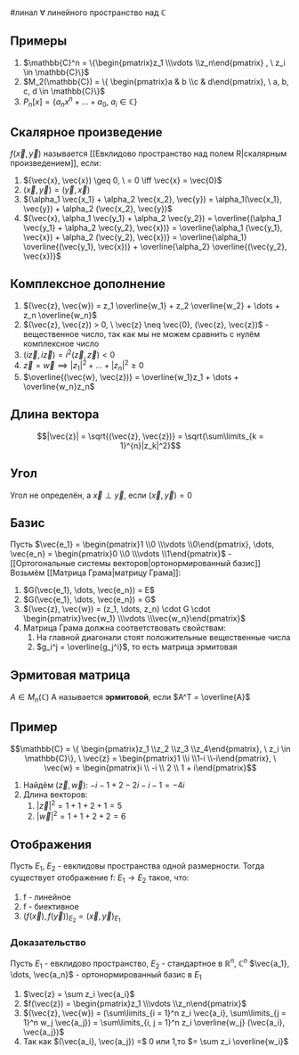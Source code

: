#линал
$\forall$ линейного пространство над $\mathbb{C}$
## Примеры
1. $\mathbb{C}^n = \{\begin{pmatrix}z_1 \\\vdots \\z_n\end{pmatrix} , \ z_i \in \mathbb{C}\}$
2. $M_2(\mathbb{C}) = \{ \begin{pmatrix}a & b \\c & d\end{pmatrix}, \ a, b, c, d \in \mathbb{C}\}$
3. $P_n[x] = \{ a_n x^n + \dots + a_0, \ a_i \in \mathbb{C}\}$
## Скалярное произведение
$f(\vec{x}, \vec{y})$ называется [[Евклидово пространство над полем R|скалярным произведением]], если:
1. $(\vec{x}, \vec{x}) \geq 0, \ = 0 \iff \vec{x} = \vec{0}$
2. $(\vec{x}, \vec{y}) = (\vec{y}, \vec{x})$
3. $(\alpha_1 \vec{x_1} + \alpha_2 \vec{x_2}, \vec{y}) = \alpha_1(\vec{x_1}, \vec{y}) + \alpha_2 (\vec{x_2}, \vec{y})$
4. $(\vec{x}, \alpha_1 \vec{y_1} + \alpha_2 \vec{y_2}) = \overline{(\alpha_1 \vec{y_1} + \alpha_2 \vec{y_2}, \vec{x})} = \overline{\alpha_1 (\vec{y_1}, \vec{x}) + \alpha_2 (\vec{y_2}, \vec{x})} = \overline{\alpha_1} \overline{(\vec{y_1}, \vec{x})} + \overline{\alpha_2} \overline{(\vec{y_2}, \vec{x})}$
## Комплексное дополнение
1. $(\vec{z}, \vec{w}) = z_1 \overline{w_1} + z_2 \overline{w_2} + \dots + z_n \overline{w_n}$
2. $(\vec{z}, \vec{z}) > 0, \  \vec{z} \neq \vec{0}, (\vec{z}, \vec{z})$ - вещественное число, так как мы не можем сравнить с нулём комплексное число
3. $(i\vec{z}, i\vec{z}) = i^2 (\vec{z}, \vec{z}) < 0$
4. $\vec{z} = \vec{w} \implies |z_1|^2 + \dots + |z_n|^2 \geq 0$
5. $\overline{(\vec{w}, \vec{z})} = \overline{w_1}z_1 + \dots + \overline{w_n}z_n$
## Длина вектора
$$|\vec{z}| = \sqrt{(\vec{z}, \vec{z})} = \sqrt{\sum\limits_{k = 1}^{n}|z_k|^2}$$
## Угол
Угол не определён, а $\vec{x} \perp \vec{y}$, если $(\vec{x}, \vec{y}) = 0$
## Базис
Пусть $\vec{e_1} = \begin{pmatrix}1 \\0 \\\vdots \\0\end{pmatrix}, \dots, \vec{e_n} = \begin{pmatrix}0 \\0 \\\vdots \\1\end{pmatrix}$ - [[Ортогональные системы векторов|ортонормированный базис]]
Возьмём [[Матрица Грама|матрицу Грама]]:
1. $G(\vec{e_1}, \dots, \vec{e_n}) = E$
2. $G(\vec{e_1}, \dots, \vec{e_n}) = G$
3. $(\vec{z}, \vec{w}) = (z_1, \dots, z_n) \cdot G \cdot \begin{pmatrix}\vec{w_1} \\\vdots \\\vec{w_n}\end{pmatrix}$
4. Матрица Грама должна соответствовать свойствам:
	1. На главной диагонали стоят положительные вещественные числа
	2. $g_i^j = \overline{g_j^i}$, то есть матрица эрмитовая
## Эрмитовая матрица
$A \in M_n (\mathbb{C})$
A называется **эрмитовой**, если $A^T = \overline{A}$
## Пример
$$\mathbb{C} = \{ \begin{pmatrix}z_1 \\z_2 \\z_3 \\z_4\end{pmatrix}, \ z_i \in \mathbb{C}\}, \ \vec{z} = \begin{pmatrix}1 \\i \\1-i \\-i\end{pmatrix}, \ \vec{w} = \begin{pmatrix}i \\ -i \\ 2 \\ 1 + i\end{pmatrix}$$
1. Найдём $(\vec{z}, \vec{w})$:
	$-i - 1 + 2 - 2i - i - 1 = -4i$	
2. Длина векторов:
	1. $|\vec{z}|^2 = 1 + 1 + 2 + 1 = 5$
	2. $|\vec{w}|^2 = 1 + 1 + 2 + 2 = 6$
## Отображения
Пусть $E_1, \ E_2$ - евклидовы пространства одной размерности.
Тогда существует отображение f: $E_1 \to E_2$ такое, что:
1. f - линейное
2. f - биективное
3. $(f(\vec{x}), f(\vec{y}))_{E_2} = (\vec{x}, \vec{y})_{E_1}$
### Доказательство
Пусть $E_1$ - евклидово пространство, $E_2$ - стандартное в $\mathbb{R}^n, \ \mathbb{C}^n$
$\vec{a_1}, \dots, \vec{a_n}$ - ортонормированный базис в $E_1$
1. $\vec{z} = \sum z_i \vec{a_i}$
2. $f(\vec{z}) = \begin{pmatrix}z_1 \\\vdots \\z_n\end{pmatrix}$
3. $(\vec{z}, \vec{w}) = (\sum\limits_{i = 1}^n z_i \vec{a_i}, \sum\limits_{j = 1}^n w_j \vec{a_j}) = \sum\limits_{i, j = 1}^n z_i \overline{w_j} (\vec{a_i}, \vec{a_j})$
4. Так как $(\vec{a_i}, \vec{a_j}) =$ 0 или 1,то $= \sum z_i \overline{w_i}$